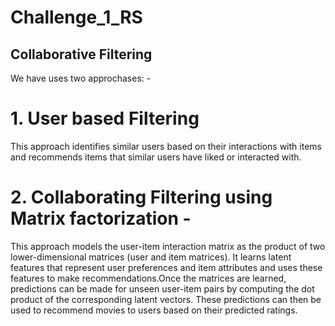 # Challenge_1_RS

## Collaborative Filtering 

We have uses two approchases: -

# 1. User based Filtering

This approach identifies similar users based on their interactions with items and recommends items that similar users have liked or interacted with.


# 2. Collaborating Filtering using Matrix factorization - 

This approach models the user-item interaction matrix as the product of two lower-dimensional matrices (user and item matrices). It learns latent features that represent user preferences and item attributes and uses these features to make recommendations.Once the matrices are learned, predictions can be made for unseen user-item pairs by computing the dot product of the corresponding latent vectors. These predictions can then be used to recommend movies to users based on their predicted ratings.
